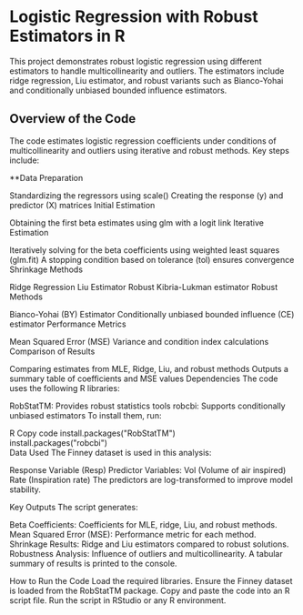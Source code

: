 # Logistic Regression with Robust Estimators in R
This project demonstrates robust logistic regression using different estimators to handle multicollinearity and outliers. The estimators include ridge regression, Liu estimator, and robust variants such as Bianco-Yohai and conditionally unbiased bounded influence estimators.

## Overview of the Code
The code estimates logistic regression coefficients under conditions of multicollinearity and outliers using iterative and robust methods. Key steps include:

**Data Preparation

Standardizing the regressors using scale()
Creating the response (y) and predictor (X) matrices
Initial Estimation

Obtaining the first beta estimates using glm with a logit link
Iterative Estimation

Iteratively solving for the beta coefficients using weighted least squares (glm.fit)
A stopping condition based on tolerance (tol) ensures convergence
Shrinkage Methods

Ridge Regression
Liu Estimator
Robust Kibria-Lukman estimator
Robust Methods

Bianco-Yohai (BY) Estimator
Conditionally unbiased bounded influence (CE) estimator
Performance Metrics

Mean Squared Error (MSE)
Variance and condition index calculations
Comparison of Results

Comparing estimates from MLE, Ridge, Liu, and robust methods
Outputs a summary table of coefficients and MSE values
Dependencies
The code uses the following R libraries:

RobStatTM: Provides robust statistics tools
robcbi: Supports conditionally unbiased estimators
To install them, run:

R
Copy code
install.packages("RobStatTM")  
install.packages("robcbi")  
Data Used
The Finney dataset is used in this analysis:

Response Variable (Resp)
Predictor Variables:
Vol (Volume of air inspired)
Rate (Inspiration rate)
The predictors are log-transformed to improve model stability.

Key Outputs
The script generates:

Beta Coefficients: Coefficients for MLE, ridge, Liu, and robust methods.
Mean Squared Error (MSE): Performance metric for each method.
Shrinkage Results: Ridge and Liu estimators compared to robust solutions.
Robustness Analysis: Influence of outliers and multicollinearity.
A tabular summary of results is printed to the console.

How to Run the Code
Load the required libraries.
Ensure the Finney dataset is loaded from the RobStatTM package.
Copy and paste the code into an R script file.
Run the script in RStudio or any R environment.
